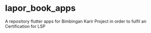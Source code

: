 # lapor_book_apps

A repository flutter apps for Bimbingan Karir Project in order to fulfil an Certification for LSP
